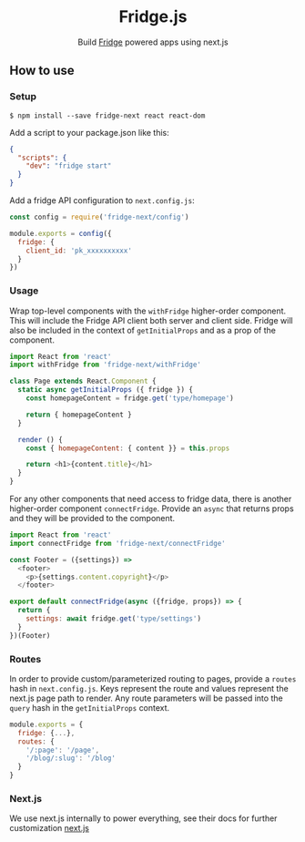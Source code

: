 <h1 align="center">Fridge.js</h1>

<div align="center">
  Build <a href="https://www.fridgecms.com">Fridge</a> powered apps using next.js
</div>

## How to use

### Setup

```
$ npm install --save fridge-next react react-dom
```

Add a script to your package.json like this:

```json
{
  "scripts": {
    "dev": "fridge start"
  }
}
```

Add a fridge API configuration to `next.config.js`:

```js
const config = require('fridge-next/config')

module.exports = config({
  fridge: {
    client_id: 'pk_xxxxxxxxxx'
  }
})
```

### Usage

Wrap top-level components with the `withFridge` higher-order component. This will include the Fridge API client both server and client side. Fridge will also be included in the context of `getInitialProps` and as a prop of the component.

```js
import React from 'react'
import withFridge from 'fridge-next/withFridge'

class Page extends React.Component {
  static async getInitialProps ({ fridge }) {
    const homepageContent = fridge.get('type/homepage')

    return { homepageContent }
  }

  render () {
    const { homepageContent: { content }} = this.props

    return <h1>{content.title}</h1>
  }
}
```

For any other components that need access to fridge data, there is another higher-order component `connectFridge`. Provide an `async` that returns props and they will be provided to the component.

```js
import React from 'react'
import connectFridge from 'fridge-next/connectFridge'

const Footer = ({settings}) =>
  <footer>
    <p>{settings.content.copyright}</p>
  </footer>

export default connectFridge(async ({fridge, props}) => {
  return {
    settings: await fridge.get('type/settings')
  }
})(Footer)
```

### Routes

In order to provide custom/parameterized routing to pages, provide a `routes` hash in `next.config.js`. Keys represent the route and values represent the next.js page path to render. Any route parameters will be passed into the `query` hash in the `getInitialProps` context.

```js
module.exports = {
  fridge: {...},
  routes: {
    '/:page': '/page',
    '/blog/:slug': '/blog'
  }
}
```

### Next.js

We use next.js internally to power everything, see their docs for further customization [next.js](https://github.com/zeit/next.js)
